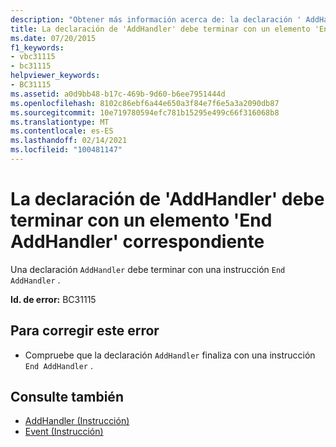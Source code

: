 ```yaml
---
description: "Obtener más información acerca de: la declaración ' AddHandler ' debe terminar con la instrucción ' End AddHandler ' correspondiente"
title: La declaración de 'AddHandler' debe terminar con un elemento 'End AddHandler' correspondiente
ms.date: 07/20/2015
f1_keywords:
- vbc31115
- bc31115
helpviewer_keywords:
- BC31115
ms.assetid: a0d9bb48-b17c-469b-9d60-b6ee7951444d
ms.openlocfilehash: 8102c86ebf6a44e650a3f84e7f6e5a3a2090db87
ms.sourcegitcommit: 10e719780594efc781b15295e499c66f316068b8
ms.translationtype: MT
ms.contentlocale: es-ES
ms.lasthandoff: 02/14/2021
ms.locfileid: "100481147"
---
```

# <a name="addhandler-declaration-must-end-with-a-matching-end-addhandler"></a>La declaración de 'AddHandler' debe terminar con un elemento 'End AddHandler' correspondiente

Una declaración `AddHandler` debe terminar con una instrucción `End AddHandler` .  
  
 **Id. de error:** BC31115  
  
## <a name="to-correct-this-error"></a>Para corregir este error  
  
- Compruebe que la declaración `AddHandler` finaliza con una instrucción `End AddHandler` .  
  
## <a name="see-also"></a>Consulte también

- [AddHandler (Instrucción)](../language-reference/statements/addhandler-statement.md)
- [Event (Instrucción)](../language-reference/statements/event-statement.md)
